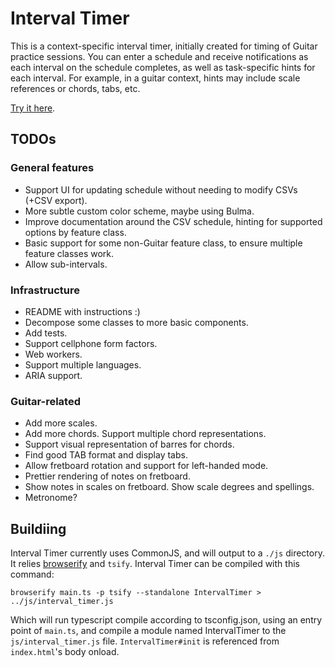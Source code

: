 # Interval Timer

This is a context-specific interval timer, initially created for timing of
Guitar practice sessions. You can enter a schedule and receive notifications as
each interval on the schedule completes, as well as task-specific hints for each
interval. For example, in a guitar context, hints may include scale references
or chords,  tabs, etc.

[Try it here](https://robertlitzke.github.io/interval-timer/).

## TODOs
### General features
* Support UI for updating schedule without needing to modify CSVs (+CSV export).
* More subtle custom color scheme, maybe using Bulma.
* Improve documentation around the CSV schedule, hinting for supported options by feature class.
* Basic support for some non-Guitar feature class, to ensure multiple feature classes work.
* Allow sub-intervals.

### Infrastructure
* README with instructions :)
* Decompose some classes to more basic components.
* Add tests.
* Support cellphone form factors.
* Web workers.
* Support multiple languages.
* ARIA support.

### Guitar-related
* Add more scales.
* Add more chords. Support multiple chord representations.
* Support visual representation of barres for chords.
* Find good TAB format and display tabs.
* Allow fretboard rotation and support for left-handed mode.
* Prettier rendering of notes on fretboard.
* Show notes in scales on fretboard. Show scale degrees and spellings.
* Metronome?

## Buildiing

Interval Timer currently uses CommonJS, and will output to a `./js` directory. It relies [browserify]() and `tsify`. Interval Timer can be compiled with this command:

```
browserify main.ts -p tsify --standalone IntervalTimer > ../js/interval_timer.js
```

Which will run typescript compile according to tsconfig.json, using an entry point of `main.ts`, and compile a module named IntervalTimer to the `js/interval_timer.js` file. `IntervalTimer#init` is referenced from `index.html`'s body onload.